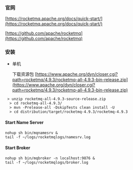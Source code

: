 ### 官网

[https://rocketmq.apache.org/docs/quick-start/](https://rocketmq.apache.org/docs/quick-start/)

[https://github.com/apache/rocketmq](https://github.com/apache/rocketmq)

### 安装
- 单机

  下载资源包 
[https://www.apache.org/dyn/closer.cgi?path=rocketmq/4.9.3/rocketmq-all-4.9.3-bin-release.zip](https://www.apache.org/dyn/closer.cgi?path=rocketmq/4.9.3/rocketmq-all-4.9.3-bin-release.zip)
  
```
 > unzip rocketmq-all-4.9.3-source-release.zip
  > cd rocketmq-all-4.9.3/
  > mvn -Prelease-all -DskipTests clean install -U
  > cd distribution/target/rocketmq-4.9.3/rocketmq-4.9.3
```

#### Start Name Server

```
nohup sh bin/mqnamesrv &
tail -f ~/logs/rocketmqlogs/namesrv.log
```

#### Start Broker

```
nohup sh bin/mqbroker -n localhost:9876 &
tail -f ~/logs/rocketmqlogs/broker.log 
```